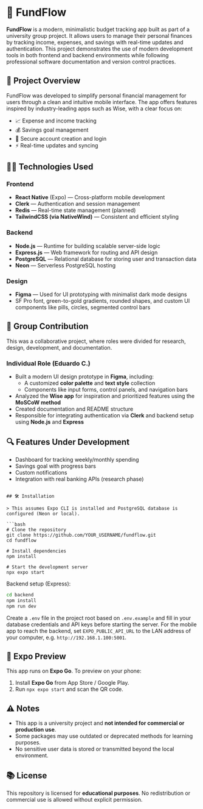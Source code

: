 # 💸 FundFlow

**FundFlow** is a modern, minimalistic budget tracking app built as part of a university group project. It allows users to manage their personal finances by tracking income, expenses, and savings with real-time updates and authentication. This project demonstrates the use of modern development tools in both frontend and backend environments while following professional software documentation and version control practices.

## 🚀 Project Overview

FundFlow was developed to simplify personal financial management for users through a clean and intuitive mobile interface. The app offers features inspired by industry-leading apps such as Wise, with a clear focus on:

- 📈 Expense and income tracking  
- 💰 Savings goal management  
- 🔐 Secure account creation and login  
- ⚡ Real-time updates and syncing

## 🧑‍💻 Technologies Used

### Frontend
- **React Native** (Expo) — Cross-platform mobile development
- **Clerk** — Authentication and session management
- **Redis** — Real-time state management (planned)
- **TailwindCSS (via NativeWind)** — Consistent and efficient styling

### Backend
- **Node.js** — Runtime for building scalable server-side logic
- **Express.js** — Web framework for routing and API design
- **PostgreSQL** — Relational database for storing user and transaction data
- **Neon** — Serverless PostgreSQL hosting

### Design
- **Figma** — Used for UI prototyping with minimalist dark mode designs  
- SF Pro font, green-to-gold gradients, rounded shapes, and custom UI components like pills, circles, segmented control bars

## 👥 Group Contribution

This was a collaborative project, where roles were divided for research, design, development, and documentation.

### Individual Role (Eduardo C.)
- Built a modern UI design prototype in **Figma**, including:
  - A customized **color palette** and **text style** collection
  - Components like input forms, control panels, and navigation bars
- Analyzed the **Wise app** for inspiration and prioritized features using the **MoSCoW method**
- Created documentation and README structure
- Responsible for integrating authentication via **Clerk** and backend setup using **Node.js** and **Express**

## 🔍 Features Under Development

- Dashboard for tracking weekly/monthly spending
- Savings goal with progress bars
- Custom notifications
- Integration with real banking APIs (research phase)

```

## 🛠️ Installation

> This assumes Expo CLI is installed and PostgreSQL database is configured (Neon or local).

```bash
# Clone the repository
git clone https://github.com/YOUR_USERNAME/fundflow.git
cd fundflow

# Install dependencies
npm install

# Start the development server
npx expo start
```

Backend setup (Express):

```bash
cd backend
npm install
npm run dev
```

Create a `.env` file in the project root based on `.env.example` and fill in your
database credentials and API keys before starting the server. For the mobile app
to reach the backend, set `EXPO_PUBLIC_API_URL` to the LAN address of your
computer, e.g. `http://192.168.1.100:5001`.

## 📲 Expo Preview

This app runs on **Expo Go**. To preview on your phone:

1. Install **Expo Go** from App Store / Google Play.
2. Run `npx expo start` and scan the QR code.

## ⚠️ Notes

- This app is a university project and **not intended for commercial or production use**.
- Some packages may use outdated or deprecated methods for learning purposes.
- No sensitive user data is stored or transmitted beyond the local environment.

## 📚 License

This repository is licensed for **educational purposes**. No redistribution or commercial use is allowed without explicit permission.
